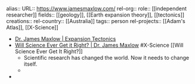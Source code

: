alias::
URL:: https://www.jamesmaxlow.com/
rel-org::
role:: [[independent researcher]]
fields:: [[geology]], [[Earth expansion theory]], [[tectonics]]
creations::
rel-country:: [[Australia]]
tags:: person
rel-projects:: [[Adam's Atlas]], [[X-Science]]


- [Dr. James Maxlow | Expansion Tectonics](https://www.jamesmaxlow.com/)
- [Will Science Ever Get it Right? | Dr. James Maxlow](https://www.jamesmaxlow.com/will-science-ever-get-it-right/) #X-Science [[Will Science Ever Get It Right?]]
	- Scientific research has changed the world. Now it needs to change itself.
	-
-
